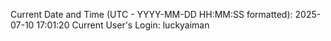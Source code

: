 Current Date and Time (UTC - YYYY-MM-DD HH:MM:SS formatted): 2025-07-10 17:01:20
Current User's Login: luckyaiman
